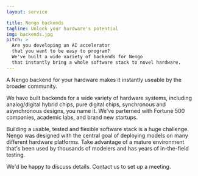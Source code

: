 ```yaml
---
layout: service

title: Nengo backends
tagline: Unlock your hardware's potential
img: backends.jpg
pitch: >
  Are you developing an AI accelerator
  that you want to be easy to program?
  We've built a wide variety of backends for Nengo
  that instantly bring a whole software stack to novel hardware.
---
```


A Nengo backend for your hardware
makes it instantly useable by the broader community.

We have built backends for a wide variety of hardware systems,
including analog/digital hybrid chips, pure digital chips,
synchronous and asynchronous designs, you name it.
We've parterned with Fortune 500 companies,
academic labs, and brand new startups.

Building a usable, tested and flexible software stack is a huge challenge.
Nengo was designed with the central goal of
deploying models on many different hardware platforms.
Take advantage of a mature environment
that's been used by thousands of modelers
and has years of in-the-field testing.

We'd be happy to discuss details.
Contact us to set up a meeting.
